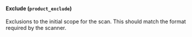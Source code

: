 #### Exclude (`product_exclude`)
Exclusions to the initial scope for the scan. This should match the format required by the  scanner.  